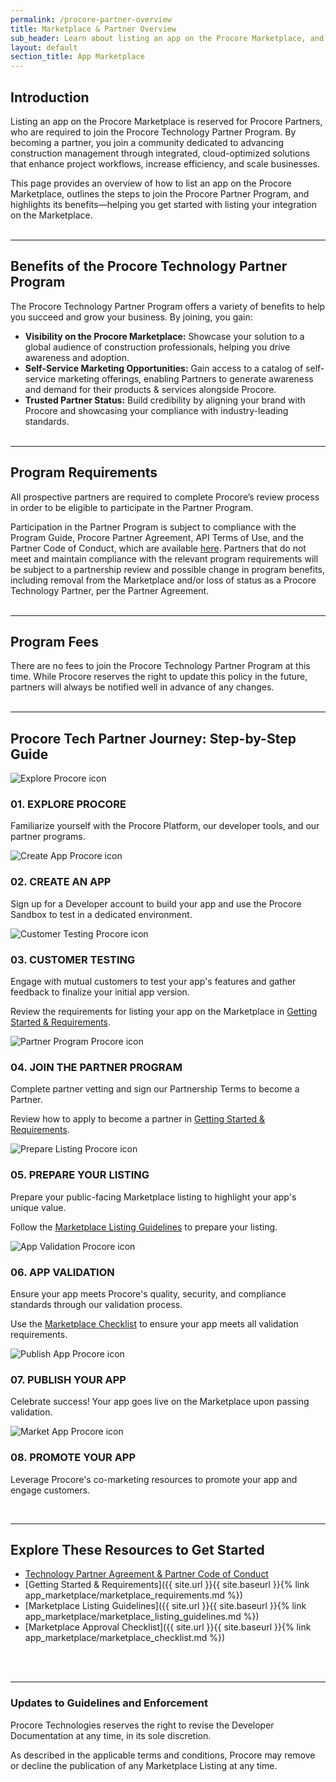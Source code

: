 ```yaml
---
permalink: /procore-partner-overview
title: Marketplace & Partner Overview
sub_header: Learn about listing an app on the Procore Marketplace, and steps to join the Procore Technology Partner Program.
layout: default
section_title: App Marketplace
---
```


## Introduction
Listing an app on the Procore Marketplace is reserved for Procore Partners, who are required to join the Procore Technology Partner Program. By becoming a partner, you join a community dedicated to advancing construction management through integrated, cloud-optimized solutions that enhance project workflows, increase efficiency, and scale businesses.

This page provides an overview of how to list an app on the Procore Marketplace, outlines the steps to join the Procore Partner Program, and highlights its benefits—helping you get started with listing your integration on the Marketplace.
<br><br>

***
## Benefits of the Procore Technology Partner Program
The Procore Technology Partner Program offers a variety of benefits to help you succeed and grow your business. By joining, you gain:

- **Visibility on the Procore Marketplace:** Showcase your solution to a global audience of construction professionals, helping you drive awareness and adoption.
- **Self-Service Marketing Opportunities:** Gain access to a catalog of self-service marketing offerings, enabling Partners to generate awareness and demand for their products & services alongside Procore.
- **Trusted Partner Status:** Build credibility by aligning your brand with Procore and showcasing your compliance with industry-leading standards.
<br><br>

***
## Program Requirements
All prospective partners are required to complete Procore’s review process in order to be eligible to participate in the Partner Program.

Participation in the Partner Program is subject to compliance with the Program Guide, Procore Partner Agreement, API Terms of Use, and the Partner Code of Conduct, which are available <a href="https://www.procore.com/partners/documents" target="_blank">here</a>. Partners that do not meet and maintain compliance with the relevant program requirements will be subject to a partnership review and possible change in program benefits, including removal from the Marketplace and/or loss of status as a Procore Technology Partner, per the Partner Agreement.
<br><br>

***
## Program Fees <!--- This will turn into 'Partner Tiers' in the future --->
There are no fees to join the Procore Technology Partner Program at this time. While Procore reserves the right to update this policy in the future, partners will always be notified well in advance of any changes.
<br><br>

***
## Procore Tech Partner Journey: Step-by-Step Guide

<div class="steps-container">
  <div class="steps-grid">
    <!-- Step 1 -->
    <div class="step-item">
      <div class="step-icon">
        <div class="step-icon-inner">
            <img src="{{ '/assets/guides/explore-procore.png' | relative_url }}" alt="Explore Procore icon" />
        </div>
      </div>
      <div class="step-content">
        <h3 class="step-title">01. EXPLORE PROCORE</h3>
        <p class="step-description">Familiarize yourself with the Procore Platform, our developer tools, and our partner programs.</p>
      </div>
    </div>
    <!-- Step 2 -->
    <div class="step-item">
      <div class="step-icon">
        <div class="step-icon-inner">
            <img src="{{ '/assets/guides/create-app.svg' | relative_url }}" alt="Create App Procore icon" />
        </div>
      </div>
      <div class="step-content">
        <h3 class="step-title">02. CREATE AN APP</h3>
        <p class="step-description">Sign up for a Developer account to build your app and use the Procore Sandbox to test in a dedicated environment.</p>
      </div>
    </div>
    <!-- Step 3 -->
    <div class="step-item">
      <div class="step-icon">
        <div class="step-icon-inner">
            <img src="{{ '/assets/guides/customer-testing.svg' | relative_url }}" alt="Customer Testing Procore icon" />
        </div>
      </div>
      <div class="step-content">
        <h3 class="step-title">03. CUSTOMER TESTING</h3>
        <p class="step-description">Engage with mutual customers to test your app's features and gather feedback to finalize your initial app version.</p>
        <p class="step-description">Review the requirements for listing your app on the Marketplace in <a href="{{ site.url }}{{ site.baseurl }}{% link app_marketplace/marketplace_requirements.md %}">Getting Started & Requirements</a>.</p>
      </div>
    </div>
    <!-- Step 4 -->
    <div class="step-item">
      <div class="step-icon">
        <div class="step-icon-inner">
            <img src="{{ '/assets/guides/partner-program.svg' | relative_url }}" alt="Partner Program Procore icon" />
        </div>
      </div>
      <div class="step-content">
        <h3 class="step-title">04. JOIN THE PARTNER PROGRAM</h3>
        <p class="step-description">Complete partner vetting and sign our Partnership Terms to become a Partner.</p>
        <p class="step-description">Review how to apply to become a partner in <a href="{{ site.url }}{{ site.baseurl }}{% link app_marketplace/marketplace_requirements.md %}">Getting Started & Requirements</a>.</p>
      </div>
    </div>
    <!-- Step 5 -->
    <div class="step-item">
      <div class="step-icon">
        <div class="step-icon-inner">
        <img src="{{ '/assets/guides/prepare-listing.svg' | relative_url }}" alt="Prepare Listing Procore icon" />
        </div>
      </div>
      <div class="step-content">
        <h3 class="step-title">05. PREPARE YOUR LISTING</h3>
        <p class="step-description">Prepare your public-facing Marketplace listing to highlight your app's unique value.</p>
        <p class="step-description">Follow the <a href="{{ site.url }}{{ site.baseurl }}{% link app_marketplace/marketplace_listing_guidelines.md %}">Marketplace Listing Guidelines</a> to prepare your listing.</p>
      </div>
    </div>
    <!-- Step 6 -->
    <div class="step-item">
      <div class="step-icon">
        <div class="step-icon-inner">
            <img src="{{ '/assets/guides/app-validation.svg' | relative_url }}" alt="App Validation Procore icon" />
        </div>
      </div>
      <div class="step-content">
        <h3 class="step-title">06. APP VALIDATION</h3>
        <p class="step-description">Ensure your app meets Procore's quality, security, and compliance standards through our validation process.</p>
        <p class="step-description">Use the <a href="{{ site.url }}{{ site.baseurl }}{% link app_marketplace/marketplace_checklist.md %}" >Marketplace Checklist</a> to ensure your app meets all validation requirements.</p>
      </div>
    </div>
    <!-- Step 7 -->
    <div class="step-item">
      <div class="step-icon">
        <div class="step-icon-inner">
            <img src="{{ '/assets/guides/publish-listing.svg' | relative_url }}" alt="Publish App Procore icon" />
        </div>
      </div>
      <div class="step-content">
        <h3 class="step-title">07. PUBLISH YOUR APP</h3>
        <p class="step-description">Celebrate success! Your app goes live on the Marketplace upon passing validation.</p>
      </div>
    </div>
    <!-- Step 8 -->
    <div class="step-item">
      <div class="step-icon">
        <div class="step-icon-inner">
        <img src="{{ '/assets/guides/market-app.svg' | relative_url }}" alt="Market App Procore icon" />
        </div>
      </div>
      <div class="step-content">
        <h3 class="step-title">08. PROMOTE YOUR APP</h3>
        <p class="step-description">Leverage Procore's co-marketing resources to promote your app and engage customers.</p>
      </div>
    </div>
  </div>
</div>
<br>

***
## Explore These Resources to Get Started
- <a href="https://www.procore.com/partners/documents" target="_blank">Technology Partner Agreement & Partner Code of Conduct<a>
- [Getting Started & Requirements]({{ site.url }}{{ site.baseurl }}{% link app_marketplace/marketplace_requirements.md %})
- [Marketplace Listing Guidelines]({{ site.url }}{{ site.baseurl }}{% link app_marketplace/marketplace_listing_guidelines.md %})
- [Marketplace Approval Checklist]({{ site.url }}{{ site.baseurl }}{% link app_marketplace/marketplace_checklist.md %})
<!-- - [Market Your App]({{ site.url }}{{ site.baseurl }}{% link app_marketplace/market_your_app.md %}) -->
<br><br>

***
### Updates to Guidelines and Enforcement

Procore Technologies reserves the right to revise the Developer Documentation at any time,  in its sole discretion.

As described in the applicable terms and conditions, Procore may remove or decline the publication of any Marketplace Listing at any time.

<!-- All prospective partners are required to complete Procore’s vetting process before contracting. Participation in the Partner Program is contingent on adherence to the Program Guide, the applicable Procore Partner Agreement, and the Partner Code of Conduct, which are available <a href="https://www.procore.com/partners/documents" target="_blank">here</a>. -->

<!-- Partners who fail to meet or maintain compliance with the relevant <a href="https://www.procore.com/partners/documents" target="_blank">Program Requirements</a> and [Marketplace Requirements]({{ site.url }}{{ site.baseurl }}{% link app_marketplace/marketplace_requirements.md %}) may be subject to a partnership review and potential changes to program benefits, including the loss of Procore Partner status, as outlined in the Partner Agreement. Partner performance is reviewed at the start of each program year -->